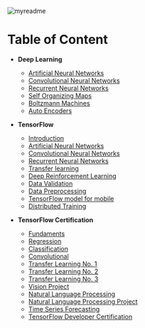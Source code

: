 ![myreadme](https://user-images.githubusercontent.com/70707092/95544092-d0b72880-09bf-11eb-90f7-bdca493307f7.png)

# Table of Content

- **Deep Learning**

    - [Artificial Neural Networks](https://github.com/mareksturek/deep-learning/blob/main/notebooks/01_artificial_neural_network.ipynb)
    - [Convolutional Neural Networks](https://github.com/mareksturek/deep-learning/blob/main/notebooks/02_convolutional_neural_network.ipynb)
    - [Recurrent Neural Networks](https://github.com/mareksturek/deep-learning/blob/main/notebooks/03_recurrent_neural_network.ipynb)
    - [Self Organizing Maps](https://github.com/mareksturek/deep-learning/blob/main/notebooks/04_self_organizing_maps.ipynb)
    - [Boltzmann Machines](https://github.com/mareksturek/deep-learning/blob/main/notebooks/05_boltzmann_machine.ipynb)   
    - [Auto Encoders](https://github.com/mareksturek/deep-learning/blob/main/notebooks/06_auto_encoders.ipynb)


- **TensorFlow**

    - [Introduction](https://github.com/mareksturek/deep-learning/blob/main/tensorflow/01_tf_introduction.ipynb)
    - [Artificial Neural Networks](https://github.com/mareksturek/deep-learning/blob/main/tensorflow/02_tf_ann_fashion_mnist.ipynb)
    - [Convolutional Neural Networks](https://github.com/mareksturek/deep-learning/blob/main/tensorflow/03_tf_cnn_ciraf.ipynb)
    - [Recurrent Neural Networks](https://github.com/mareksturek/deep-learning/blob/main/tensorflow/04_tf_rnn_imdb.ipynb)
    - [Transfer learning](https://github.com/mareksturek/deep-learning/blob/main/tensorflow/05_tf_transfer_learning_dog_cat.ipynb)
    - [Deep Reinforcement Learning](https://github.com/mareksturek/deep-learning/blob/main/tensorflow/06_tf_drl_stock_market.ipynb)
    - [Data Validation](https://github.com/mareksturek/deep-learning/blob/main/tensorflow/07_tf_data_validation.ipynb)
    - [Data Preprocessing](https://github.com/mareksturek/deep-learning/blob/main/tensorflow/08_tf_data_preprocessing.ipynb)
    - [TensorFlow model for mobile](https://github.com/mareksturek/deep-learning/blob/main/tensorflow/09_tf_mobile_device.ipynb)
    - [Distributed Training](https://github.com/mareksturek/deep-learning/blob/main/tensorflow/10_tf_distributed_training.ipynb)
    
- **TensorFlow Certification**

    - [Fundaments](https://github.com/mareksturek/deep-learning/blob/main/certification/00_tensorflow_fundamentals.ipynb)
    - [Regression](https://github.com/mareksturek/deep-learning/blob/main/certification/01_neural_network_regression_in_tensorflow.ipynb)
    - [Classification](https://github.com/mareksturek/deep-learning/blob/main/certification/02_neural_network_classification_in_tensorflow.ipynb)
    - [Convolutional](https://github.com/mareksturek/deep-learning/blob/main/certification/03_convolutional_neural_networks_in_tensorflow.ipynb)
    - [Transfer Learning No. 1](https://github.com/mareksturek/deep-learning/blob/main/certification/04_transfer_learning_in_tensorflow_part_1_feature_extraction.ipynb)
    - [Transfer Learning No. 2](https://github.com/mareksturek/deep-learning/blob/main/certification/05_transfer_learning_in_tensorflow_part_2_fine_tuning.ipynb) 
    - [Transfer Learning No. 3](https://github.com/mareksturek/deep-learning/blob/main/certification/06_transfer_learning_in_tensorflow_part_3_scaling_up.ipynb)   
    - [Vision Project](https://github.com/mareksturek/deep-learning/blob/main/certification/07_food_vision_milestone_project_1.ipynb) 
    - [Natural Language Processing](https://github.com/mareksturek/deep-learning/blob/main/certification/08_introduction_to_nlp_in_tensorflow.ipynb)         
    - [Natural Language Processing Project](https://github.com/mareksturek/deep-learning/blob/main/certification/09_SkimLit_nlp_milestone_project_2.ipynb)
    - [Time Series Forecasting](https://github.com/mareksturek/deep-learning/blob/main/certification/10_time_series_forecasting_in_tensorflow.ipynb)
    - [TensorFlow Developer Certification](https://github.com/mareksturek/deep-learning/blob/main/certification/11_passing_the_tensorflow_developer_certification_exam.md)

